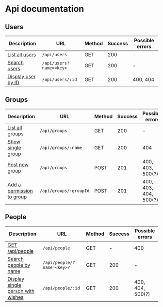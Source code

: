 # Api documentation

## Users

|Description |URL | Method | Success | Possible errors | 
|------------|----|--------|---------|-----------------|
|[List all users](API/users.md#list-all-users) | `/api/users` | GET | 200 | - |
|[Search users](API/users.md#search-users) | `/api/users?name=<key>` | GET | 200 | - |
|[Display user by ID](API/users.md#display-user-by-id) | `/api/users/:id` | GET | 200 | 400, 404 |

## Groups

|Description |URL       |Method         | Success | Possible errors |
|---------|----------|---------------| -------| -----------------|
|[List all groups](API/groups.md#list-all-groups)|`/api/groups` | GET       | 200 | -  |
|[Show single group](API/groups.md#show-single-group)|`/api/groups/:name`| GET | 200 | 404 |
|[Post new group](API/groups.md#post-new-group)|`/api/groups` | POST | 201 | 400, 403, 500(?) |
|[Add a permission to group](API/groups.md#add-a-permission-to-group) | `/api/groups/:groupId` | POST | 201 | 400, 403, 404, 500(?) |

## People

|Description | URL | Method | Success | Possible errors |
|------------|-----|--------|---------|-----------------|
|[GET /api/people](API/people.md#get-base)|`/api/people`|GET | - | 400 |
|[Search people by name](API/people.md#search-people-by-name) | `/api/people/?name=<key>?` | GET | 200 | - |
|[Display single person with wishes](API/people.md#display-single-person-with-wishes) | `/api/people/:id` | GET | 200 | 400, 404, 500(?) |
